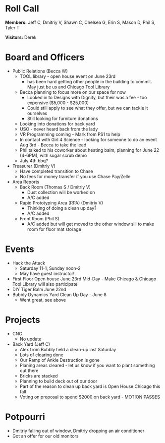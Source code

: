 Roll Call
=========
**Members:** Jeff C, Dmitriy V, Shawn C, Chelsea G, Erin S, Mason D, Phil S, Tyler T

**Visitors:** Derek

Board and Officers
==================
- Public Relations (Becca W)
  - TOOL library - open house event on June 23rd
    - has been hard getting other people in the building to commit.  May just be us and Chicago Tool Library
  - Becca planning to focus more on our space for now
    - Looked in to Designs with Dignity, but their was a fee - too expensive ($5,000 - $25,000)
    - Could still apply to see what they offer, but we can tackle it ourselves
    - Still looking for furniture donations
  - Looking into donations for back yard
  - USO - never heard back from the lady
  - VR Programming coming - Mark from PS1 to help
  - In contact with Girl 4 Science - looking for someone to do an event Aug 3rd - Becca to take the lead
  - Phil talked to his coworker about heating balm, planning for June 22 (4-6PM), with sugar scrub demo
  - July 4th bbq?
- Treasurer (Dmitriy V)
  - Have completed transition to Chase
  - No fees for money transfer if you use Chase Pay/Zelle
- Area Reports
  - Back Room (Thomas S / Dmitriy V)
    - Dust collection will be worked on
    - A/C added
  - Rapid Prototyping Area (RPA) (Dmitriy V)
    - Thinking of doing a clean up day?
    - A/C added
  - Front Room (Phil S)
    - A/C added  but will get moved to the other window sill to make room for floor mat storage

Events
======
- Hack the Attack
  - Saturday 11-1, Sunday noon-2
  - May have guest instructor!
- First Floor Open house June 23rd Mid-Day - Make Chicago & Chicago Tool Library will also participate
- DIY Tiger Balm June 22nd
- Bubbly Dynamics Yard Clean Up Day - June 8
   - Went great, see above

Projects
========
- CNC
  - No update
- Back Yard (Jeff C)
  - Alex from Bubbly held a clean-up last Saturday
  - Lots of clearing done
  - Our Ramp of Ankle Destruction is gone
  - Planing areas cleared - let us know if you want to plant something out there
  - Bricks are stacked
  - Planning to build deck out of our door
  - Part of the reason to clean up back yard is Open House Chicago this fall
  - Voting on proposal to spend $2000 on back yard - MOTION PASSES

Potpourri
=========
- Dmitriy falling out of window, Dmitriy dropping an air conditioner
- Got an offer for our old monitors
